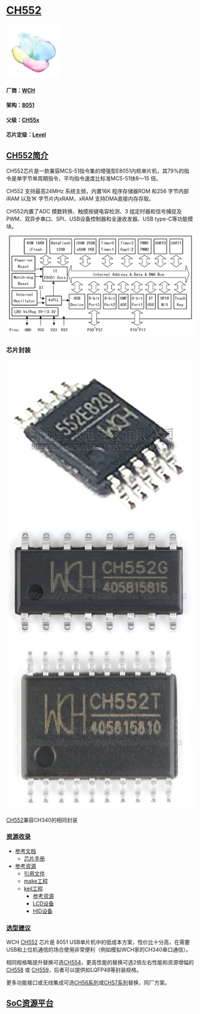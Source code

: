 ﻿# [CH552](https://github.com/sochub/CH552) 
[![sites](SoC/SoC.png)](http://www.qitas.cn) 
#### 厂商：[WCH](https://github.com/sochub/WCH)
#### 架构：[8051](https://github.com/sochub/8051) 
#### 父级：[CH55x](https://github.com/sochub/CH55)
#### 芯片定级：[Level](https://github.com/sochub/Level)
## [CH552简介](https://github.com/sochub/CH552/wiki)

CH552芯片是一款兼容MCS-51指令集的增强型E8051内核单片机，其79%的指令是单字节单周期指令，平均指令速度比标准MCS-51快8～15 倍。

CH552 支持最高24MHz 系统主频，内置16K 程序存储器ROM 和256 字节内部iRAM 以及1K 字节片内xRAM，xRAM 支持DMA直接内存存取。

CH552内置了ADC 模数转换、触摸按键电容检测、3 组定时器和信号捕捉及PWM、双异步串口、SPI、USB设备控制器和全速收发器、USB type-C等功能模块。

[![sites](SoC/CH552.png)](http://www.wch.cn/products/CH552.html) 

### 芯片封装

[![sites](SoC/CH552E.jpg)](http://www.wch.cn/products/CH552.html) 
[![sites](SoC/CH552G.jpg)](http://www.wch.cn/products/CH552.html) 
[![sites](SoC/CH552T.jpg)](http://www.wch.cn/products/CH552.html) 

[CH552](https://github.com/sochub/CH552)兼容CH340的相同封装

### [资源收录](https://github.com/sochub/CH552)

* [参考文档](docs/)
	* [芯片手册](docs/)
* [参考资源](src/)
	* [引用文件](src/include)
	* [make工程](src/make/)
	* [keil工程](src/keil/)
		* [参考资源](src/examples)
		* [LCD设备](demo/LCD)
		* [HID设备](demo/HID)

### [选型建议](https://github.com/sochub)

 WCH [CH552](https://github.com/sochub/CH552) 芯片是 8051 USB单片机中的低成本方案，性价比十分高，在需要USB和上位机通信的场合使用非常便利（例如模拟WCH家的CH340串口通信）。

相同规格略提升替换可选[CH554](https://github.com/sochub/CH554)，更高性能的替换可选2倍左右性能和资源增幅的[CH558](https://github.com/sochub/CH558) 或 [CH559](https://github.com/sochub/CH559)，后者可以提供如LQFP48等封装规格。

更多功能接口或无线集成可选[CH56系列](https://github.com/sochub/CH56)或[CH57系列](https://github.com/sochub/CH57)替换，同厂方案。


##  [SoC资源平台](http://www.qitas.cn)
